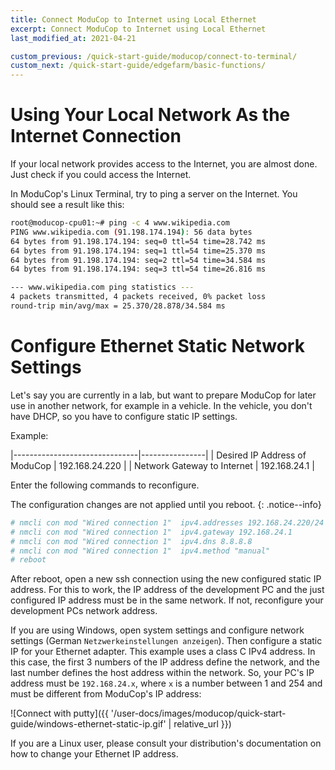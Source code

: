 ```yaml
---
title: Connect ModuCop to Internet using Local Ethernet
excerpt: Connect ModuCop to Internet using Local Ethernet
last_modified_at: 2021-04-21

custom_previous: /quick-start-guide/moducop/connect-to-terminal/
custom_next: /quick-start-guide/edgefarm/basic-functions/
---
```

# Using Your Local Network As the Internet Connection
If your local network provides access to the Internet, you are almost done. Just check if you could access the Internet.

In ModuCop's Linux Terminal, try to ping a server on the Internet. You should see a result like this:
```bash
root@moducop-cpu01:~# ping -c 4 www.wikipedia.com
PING www.wikipedia.com (91.198.174.194): 56 data bytes
64 bytes from 91.198.174.194: seq=0 ttl=54 time=28.742 ms
64 bytes from 91.198.174.194: seq=1 ttl=54 time=25.370 ms
64 bytes from 91.198.174.194: seq=2 ttl=54 time=34.584 ms
64 bytes from 91.198.174.194: seq=3 ttl=54 time=26.816 ms

--- www.wikipedia.com ping statistics ---
4 packets transmitted, 4 packets received, 0% packet loss
round-trip min/avg/max = 25.370/28.878/34.584 ms
```

# Configure Ethernet Static Network Settings

Let's say you are currently in a lab, but want to prepare ModuCop for later use in another network, for example in a vehicle. In the vehicle, you don't have DHCP, so you have to configure static IP settings.

Example:

|-------------------------------|----------------|
| Desired IP Address of ModuCop | 192.168.24.220 |
| Network Gateway to Internet   | 192.168.24.1   |

Enter the following commands to reconfigure.

The configuration changes are not applied until you reboot. 
{: .notice--info}

```bash
# nmcli con mod "Wired connection 1"  ipv4.addresses 192.168.24.220/24
# nmcli con mod "Wired connection 1"  ipv4.gateway 192.168.24.1
# nmcli con mod "Wired connection 1"  ipv4.dns 8.8.8.8
# nmcli con mod "Wired connection 1"  ipv4.method "manual"
# reboot
``` 
After reboot, open a new ssh connection using the new configured static IP address. For this to work, the IP address of the development PC and the just configured IP address must be in the same network. If not, reconfigure your development PCs network address.

If you are using Windows, open system settings and configure network settings (German `Netzwerkeinstellungen anzeigen`). Then configure a static IP for your Ethernet adapter. This example uses a class C IPv4 address. In this case, the first 3 numbers of the IP address define the network, and the last number defines the host address within the network. So, your PC's IP address must be `192.168.24.x`, where `x` is a number between 1 and 254 and must be different from ModuCop's IP address:

![Connect with putty]({{ '/user-docs/images/moducop/quick-start-guide/windows-ethernet-static-ip.gif' | relative_url }})

If you are a Linux user, please consult your distribution's documentation on how to change your Ethernet IP address.

